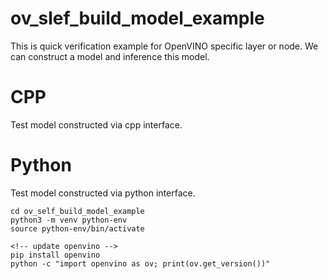 # ov_slef_build_model_example
This is quick verification example for OpenVINO specific layer or node. We can construct a model and inference this model.

# CPP
Test model constructed via cpp interface.

# Python
Test model constructed via python interface.

    cd ov_self_build_model_example
    python3 -m venv python-env
    source python-env/bin/activate

    <!-- update openvino -->
    pip install openvino
    python -c "import openvino as ov; print(ov.get_version())"